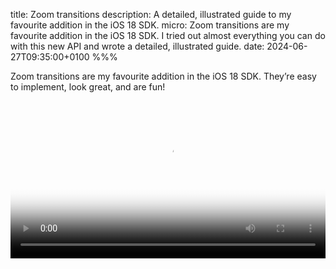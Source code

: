 title: Zoom transitions
description: A detailed, illustrated guide to my favourite addition in the iOS 18 SDK.
micro: Zoom transitions are my favourite addition in the iOS 18 SDK. I tried out almost everything you can do with this new API and wrote a detailed, illustrated guide.
date: 2024-06-27T09:35:00+0100
%%%

Zoom transitions are my favourite addition in the iOS 18 SDK. They’re easy to implement, look great, and are fun!

<video src="article-to-image.mp4" poster="london-to-athens.jpg" controls width="100%" />

I ended up trying out almost everything you can do with the zoom transition API, both in test projects and in my [reading app](/reading-app/). In this post, I’ll share what I learned, starting with the most basic setup in both SwiftUI and UIKit, then looking at some more advanced topics further down.

<h2 id="Contents">Contents</h2>

- [When should the zoom transition be used?](#When-should-the-zoom-transition-be-used)
- [Zoom transitions in SwiftUI](#Zoom-transitions-in-SwiftUI)
  - [Using `NavigationLink`](#Using-NavigationLink)
  - [Using `fullScreenCover`](#Using-fullScreenCover)
- [Zoom transitions in UIKit](#Zoom-transitions-in-UIKit)
  - [Using navigation push](#Using-navigation-push)
  - [Using full screen presentation](#Using-full-screen-presentation)
- [Platform availability](#Platform-availability)
- [Fine-tuning the source view](#Fine-tuning-the-source-view)
  - [Filling an entire row/cell](#Filling-an-entire-row-cell)
  - [Avoiding gaps in grouped lists in UIKit](#Avoiding-gaps-in-grouped-lists-in-UIKit)
  - [Can the source view be missing?](#Can-the-source-view-be-missing)
  - [Does the source view need to be the same as the view that triggers the transition?](#Does-the-source-view-need-to-be-the-same-as-the-view-that-triggers-the-transition)
- [Fine-tuning the destination view](#Fine-tuning-the-destination-view)
  - [Zooming to only part of the destination view](#Zooming-to-only-part-of-the-destination-view)
  - [Can the destination view be partially transparent?](#Can-the-destination-view-be-partially-transparent)
  - [Can the zoom transition be used with sheets and popovers?](#Can-the-zoom-transition-be-used-with-sheets-and-popovers)
- [Gestures](#Gestures)
- [Can you spin items around as you pinch to close?](#Can-you-spin-items-around-as-you-pinch-to-close)
- [Resources](#Resources)

<h2 id="When-should-the-zoom-transition-be-used">When should the zoom transition be used?</h2>

A zoom transition animates from a *source view* to a *destination view* and back again.

<video src="reading-list.mp4" poster="reading-list.png" controls width="100%" />

The best fit for zooming is when the destination view shows a larger version of the source view, like going from an image thumbnail to an image that fills the window. Additionally, this transition can look decent when the source view is large and has an aspect ratio similar to the destination view. Zooming doesn’t look good when the source view is a skinny row in a list that fills the entire width of the window — although if the row shows a thumbnail image then that might be a more suitable source view.

Zoom transitions are available both for navigation push/pop and full screen present/dismiss transitions. If your destination view should have a navigation bar with a back button, use the former. If you want a close/done button instead, use the latter.

<h2 id="Zoom-transitions-in-SwiftUI">Zoom transitions in SwiftUI</h2>

Zoom transitions are easy to implement in SwiftUI. Apply the [`navigationTransition`](https://developer.apple.com/documentation/swiftui/view/navigationtransition(_:)) modifier with [`zoom(sourceID:in:)`](https://developer.apple.com/documentation/swiftui/navigationtransition/zoom(sourceid:in:)) to the destination view and the [`matchedTransitionSource`](https://developer.apple.com/documentation/swiftui/view/matchedtransitionsource(id:in:)) modifier to the source view. To connect the source view and destination view, provide a (possibly non-unique) identifier and a namespace, which together create a unique identifier for the transition.

The examples below show exactly where to apply these modifiers. I’m using a placeholder `Item` type to represent the data being shown.

<h3 id="Using-NavigationLink">Using <code>NavigationLink</code></h3>

- **Source:** Either the `NavigationLink` itself (shown below) or a child view built by the `NavigationLink`’s `label` closure.
- **Destination:** The view built by the `NavigationLink`’s `destination` closure.

<pre><code class="hljs"><span class="hljs-class"><span class="hljs-keyword">struct</span> <span class="hljs-title">ContentView</span>: <span class="hljs-title">View</span> </span>{
    <span class="hljs-keyword">let</span> items: [<span class="hljs-type">Item</span>]
    <strong class="hljs-addition"><span class="hljs-type">@Namespace</span> <span class="hljs-keyword">var</span> transitionNamespace</strong>

    <span class="hljs-keyword">var</span> body: <span class="hljs-keyword">some</span> <span class="hljs-type">View</span> {
        <span class="hljs-type">NavigationStack</span> {
           <span class="hljs-type"> List</span>(items) { item <span class="hljs-keyword">in</span>
                <span class="hljs-type">NavigationLink</span> {
                   <span class="hljs-type"> DetailView</span>(item: item)
                        <strong class="hljs-addition">.<span class="hljs-attribute">navigationTransition</span>(.<span class="hljs-attribute">zoom</span>(sourceID: item, in: transitionNamespace))</strong>
                } label: {
                   <span class="hljs-type"> ItemRow</span>(item: item)
                }
                <strong class="hljs-addition">.<span class="hljs-attribute">matchedTransitionSource</span>(id: item, in: transitionNamespace)</strong>
            }
        }
    }
}</code></pre>

<h3 id="Using-fullScreenCover">Using <code>fullScreenCover</code></h3>

- **Source:** If, for example, the transition is to be triggered by tapping a `Button`, the source view would be either the `Button` itself (shown below) or a child view built by the `Button`’s `label` closure.
- **Destination:** The view built by the `fullScreenCover` modifier’s `content` closure.

<pre><code class="hljs"><span class="hljs-class"><span class="hljs-keyword">struct</span> <span class="hljs-title">ContentView</span>: <span class="hljs-title">View</span> </span>{
    <span class="hljs-keyword">let</span> items: [<span class="hljs-type">Item</span>]
    <span class="hljs-type">@State</span> <span class="hljs-keyword">var</span> presentedItem: <span class="hljs-type">Item?</span>
    <strong class="hljs-addition"><span class="hljs-type">@Namespace</span> <span class="hljs-keyword">var</span> transitionNamespace</strong>

    <span class="hljs-keyword">var</span> body: <span class="hljs-keyword">some</span> <span class="hljs-type">View</span> {
        <span class="hljs-type">NavigationStack</span> {
           <span class="hljs-type"> List</span>(items) { item <span class="hljs-keyword">in</span>
                <span class="hljs-type">Button</span> {
                    presentedItem = item
                } label: {
                   <span class="hljs-type"> ItemRow</span>(item: item)
                }
                <strong class="hljs-addition">.<span class="hljs-attribute">matchedTransitionSource</span>(id: item, <span class="hljs-keyword">in</span>: transitionNamespace)</strong>
            }
            .<span class="hljs-attribute">fullScreenCover</span>(item: $presentedItem) { item <span class="hljs-keyword">in</span>
                <span class="hljs-type">NavigationStack</span> {
                   <span class="hljs-type"> DetailView</span>(item: item)
                        .<span class="hljs-attribute">toolbar</span> {
                            <span class="hljs-type">Button</span> {
                                presentedItem = <span class="hljs-keyword">nil</span>
                            } label: {
                               <span class="hljs-type"> Text</span>(<span class="hljs-string">"Done"</span>)
                            }
                        }
                }
                <strong class="hljs-addition">.<span class="hljs-attribute">navigationTransition</span>(.<span class="hljs-attribute">zoom</span>(sourceID: item, <span class="hljs-keyword">in</span>: transitionNamespace))</strong>
            }
        }
    }
}</code></pre>

<h2 id="Zoom-transitions-in-UIKit">Zoom transitions in UIKit</h2>

Since UIKit views are reference types, the destination and source can be established in one place by setting the [`preferredTransition`](https://developer.apple.com/documentation/uikit/uiviewcontroller/4448100-preferredtransition) property of the destination view controller to [`zoom(options:sourceViewProvider:)`](https://developer.apple.com/documentation/uikit/uiviewcontroller/transition/4448132-zoom).

<h3 id="Using-navigation-push">Using navigation push</h3>

<pre><code class="hljs"><span class="hljs-function"><span class="hljs-keyword">func</span> <span class="hljs-title">collectionView</span><span class="hljs-params">(<span class="hljs-number">_</span> collectionView: UICollectionView, didSelectItemAt indexPath: IndexPath)</span></span> {
    collectionView.<span class="hljs-attribute">deselectItem</span>(at: indexPath, animated: <span class="hljs-literal">true</span>)

    <span class="hljs-keyword">let</span> item = dataSource.itemIdentifier(for: indexPath)
    <span class="hljs-keyword">let</span> detailViewController =<span class="hljs-type"> DetailViewController</span>(item: item)

    detailViewController.<span class="hljs-attribute">preferredTransition</span> = .<span class="hljs-attribute">zoom</span>(sourceViewProvider: { context <span class="hljs-keyword">in</span>
        <span class="hljs-comment">// Use the context instead of capturing to avoid needing to make a weak reference.</span>
        <span class="hljs-keyword">let</span> detailViewController = context.zoomedViewController as! DetailViewController
        <span class="hljs-comment">// Fetch this instead of capturing in case the item shown by the destination view can change while the destination view is visible.</span>
        <span class="hljs-keyword">let</span> item = detailViewController.item
        <span class="hljs-comment">// Look up the index path in case the items in the collection view can change.</span>
        <span class="hljs-keyword">guard let</span> indexPath = <span class="hljs-keyword">self</span>.dataSource.indexPath(for: item) <span class="hljs-keyword">else</span> {
            <span class="hljs-keyword">return nil</span>
        }
        <span class="hljs-comment">// Always fetch the cell again because even if the data never changes, cell reuse might occur. E.g if the device rotates.</span>
        <span class="hljs-keyword">guard let</span> cell = <span class="hljs-keyword">self</span>.collectionView.cellForItem(at: indexPath) <span class="hljs-keyword">else</span> {
            <span class="hljs-keyword">return nil</span>
        }
        <span class="hljs-keyword">return</span> cell.contentView
    })

    navigationController!.<span class="hljs-attribute">pushViewController</span>(detailViewController, animated: <span class="hljs-literal">true</span>)
}</code></pre>

<h3 id="Using-full-screen-presentation">Using full screen presentation</h3>

<pre><code class="hljs"><span class="hljs-function"><span class="hljs-keyword">func</span> <span class="hljs-title">collectionView</span><span class="hljs-params">(<span class="hljs-number">_</span> collectionView: UICollectionView, didSelectItemAt indexPath: IndexPath)</span></span> {
    collectionView.<span class="hljs-attribute">deselectItem</span>(at: indexPath, animated: <span class="hljs-literal">true</span>)

    <span class="hljs-keyword">let</span> detailNavigationController =<span class="hljs-attribute"> UINavigationController</span>(rootViewController:<span class="hljs-type"> DetailViewController</span>())
    detailNavigationController.<span class="hljs-attribute">preferredTransition</span> = .<span class="hljs-attribute">zoom</span>(sourceViewProvider: { context <span class="hljs-keyword">in</span>
        <span class="hljs-comment">// Use the context instead of capturing to avoid needing to make a weak reference.</span>
        <span class="hljs-keyword">let</span> detailNavigationController = context.zoomedViewController as! UINavigationController
        <span class="hljs-keyword">let</span> detailViewController = detailNavigationController.viewControllers[0] as! DetailViewController
        <span class="hljs-comment">// Fetch this instead of capturing in case the item shown by the destination view can change while the destination view is visible.</span>
        <span class="hljs-keyword">let</span> item = detailViewController.item
        <span class="hljs-comment">// Look up the index path in case the items in the collection view can change.</span>
        <span class="hljs-keyword">guard let</span> indexPath = <span class="hljs-keyword">self</span>.dataSource.indexPath(for: item) <span class="hljs-keyword">else</span> {
            <span class="hljs-keyword">return nil</span>
        }
        <span class="hljs-comment">// Always fetch the cell again because even if the data never changes, cell reuse might occur. E.g if the device rotates.</span>
        <span class="hljs-keyword">guard let</span> cell = <span class="hljs-keyword">self</span>.collectionView.cellForItem(at: indexPath) <span class="hljs-keyword">else</span> {
            <span class="hljs-keyword">return nil</span>
        }
        <span class="hljs-keyword">return</span> cell.contentView
    })

   <span class="hljs-attribute"> present</span>(detailNavigationController, animated: <span class="hljs-literal">true</span>)
}</code></pre>

<h2 id="Platform-availability">Platform availability</h2>

- **iOS:** Zoom transitions are implemented.

- **visionOS, tvOS and watchOS:** The zoom transition APIs are available but have no effect.

- **Mac Catalyst:** The zoom transition APIs are available, but only have an effect when using the *Scaled to Match iPad* setting. When using *Optimize for Mac*, the traditional iOS-style navigation push and full screen cover vertical transitions will be used instead, which is ironic because a zoom transition would be more Mac-like.

- **macOS:** The SwiftUI zoom transition APIs are unavailable. It’s unclear why we need to write conditionally compiled SwiftUI code to accommodate macOS, while on all other platforms the API exists even if it’s ignored. I presume this is related to how SwiftUI is internally backed by UIKit on all other platforms, but this feels like an implementation detail that shouldn’t leak into the API.

<h2 id="Fine-tuning-the-source-view">Fine-tuning the source view</h2>

<h3 id="Filling-an-entire-row-cell">Filling an entire row/cell</h3>

SwiftUI views may hug their content. I found when using zoom transition  with `fullScreenCover` from the row of a `List`, the animation started from an area tightly hugging the visible row content. To animate the zoom from the full width of the row, I added a `Spacer` so the source view fills the available space. I’d like to hear if there is a neater solution.

<pre><code class="hljs"><span class="hljs-class"><span class="hljs-keyword">struct</span> <span class="hljs-title">ItemRow</span>: <span class="hljs-title">View</span> </span>{
    <span class="hljs-keyword">var</span> body: <span class="hljs-keyword">some</span> <span class="hljs-type">View</span> {
        <span class="hljs-type"> HStack</span>() {
            <span class="hljs-type"> Image</span>(...)
            <span class="hljs-type"> Text</span>(...)
            <span class="hljs-comment">// Without this, the source for full screen cover</span>
            <span class="hljs-comment">// doesn’t fill the whole width of the cell.</span>
            <strong class="hljs-addition"><span class="hljs-type"> Spacer</span>(minLength: <span class="hljs-number">0</span>)</strong>
        }
    }
}</code></pre>

<h3 id="Avoiding-gaps-in-grouped-lists-in-UIKit">Avoiding gaps in grouped lists in UIKit</h3>

In UIKit, a slight improvement over what’s shown in [Russell Ladd’s WWDC session](https://developer.apple.com/wwdc24/10145) is to pass the cell‘s `contentView` as the source rather than the cell itself. This matches how the transition looks when set up in SwiftUI and avoids showing gaps in grouped style lists, which I think doesn’t look good.

<figure>
  <img src="full-cell.jpg" alt="Screenshot showing a gap in the list during a zoom transition" />
  <img src="content-view.jpg" alt="Screenshot showing just the list text being removed during a zoom transition" />
  <figcaption>Using the full cell as the source view (top) versus just the content view (bottom). Note that in general a zoom transition from a skinny row like this won’t look good. I could have made nicer example screenshots.</figcaption>
</figure>

<h3 id="Can-the-source-view-be-missing">Can the source view be missing?</h3>

Yes. If your source view is not available, you can omit the `matchedTransitionSource` (SwiftUI) or return `nil` from the `sourceViewProvider` (UIKit). In this case, the destination view will zoom from, or back to, the centre of the container view. Note that because `cellForItem(at:)` may or may not return a view for cells scrolled off the edge of the window because of prefetching, you might inconsistently see the zoom animation going either off the top/bottom of the window or to the centre of the window.

<h3 id="Does-the-source-view-need-to-be-the-same-as-the-view-that-triggers-the-transition">Does the source view need to be the same as the view that triggers the transition?</h3>

No. The source view can be whatever you like so technically can be unrelated to the view that triggers the transition. However this might create a confusing user experience.

A good way to make use of this flexibility is for the source view to be a thumbnail image that’s a subview of the cell being tapped.

<h2 id="Fine-tuning-the-destination-view">Fine-tuning the destination view</h2>

<h3 id="Zooming-to-only-part-of-the-destination-view">Zooming to only part of the destination view</h3>

To make the animation look great, special care needs taking if the source view is a visual miniature of only part of the destination view. A common situation where this occurs is when zooming into an image with an aspect ratio that doesn’t match the container view. Here’s the animation in slow motion when setting up the transition without any options:

<video src="without-alignmentRectProvider.mp4" poster="london-to-athens.jpg" controls width="100%" />

Notice how the ferry shifts because the aspect ratios of the source and destination don’t match:

![Screenshot during zoom animation showing image ‘ghosting’ effect on ferry.](double-ferry.jpg)

To fix this shifting image using UIKit, specify where the image is in the destination view using an [`alignmentRectProvider`](https://developer.apple.com/documentation/uikit/uiviewcontroller/transition/zoomoptions/4448127-alignmentrectprovider):

<pre><code class="hljs"><span class="hljs-keyword">let</span> options = <span class="hljs-type">UIViewController</span>.<span class="hljs-attribute">Transition</span>.<span class="hljs-attribute">ZoomOptions</span>()
options.<span class="hljs-attribute">alignmentRectProvider</span> = { context <span class="hljs-keyword">in</span>
    <span class="hljs-keyword">let</span> detailViewController = context.<span class="hljs-attribute">zoomedViewController</span> <span class="hljs-keyword">as</span>! <span class="hljs-type">DetailViewController</span>
    <span class="hljs-keyword">let</span> imageView = detailViewController.<span class="hljs-attribute">imageView</span>
    <span class="hljs-keyword">return</span> imageView.<span class="hljs-attribute">convert</span>(imageView.<span class="hljs-attribute">bounds</span>, to: detailViewController.<span class="hljs-attribute">view</span>)
}

detailViewController.<span class="hljs-attribute">preferredTransition</span> = .<span class="hljs-attribute">zoom</span>(options: options, sourceViewProvider: { context <span class="hljs-keyword">in</span>
   .<span class="hljs-literal"></span>.<span class="hljs-attribute"></span>.<span class="hljs-attribute"></span>
})
</code></pre>

I couldn’t find equivalent API in SwiftUI. I tried applying the `navigationTransition` modifier to a child view of the `NavigationLink`’s `destination` or the `fullScreenCover`’s `content`, but this didn’t make any difference. I’d love to know if I missing something here.

Here’s the animation in slow motion with the `alignmentRectProvider` specified:

<video src="with-alignmentRectProvider.mp4" poster="london-to-athens.jpg" controls width="100%" />

This looks great:

![Screenshot during zoom animation showing only one ferry.](fixed.jpg)

The transition might look even better if the black background didn’t zoom at all and instead cross-faded in place while only the image was zoomed. The same applies to any UI elements like toolbars in the destination view. We want to give the image a sense of physical presence, while the background is supposed to be empty space rather than a shape with concrete edges. Unfortunately this isn’t what Apple implemented. To achieve this, during the transition the destination view would need removing from its regular position in the view hierarchy, similar to what happens to the source view. Therefore I don’t see how this improvement could be made without altering the API to receive a view instead of an alignment rectangle.

<h3 id="Can-the-destination-view-be-partially-transparent">Can the destination view be partially transparent?</h3>

Not really. If you set the `modalPresentationStyle` of the destination view controller to `overFullScreen`, transparent regions in the destination view will show the views underneath once the transition ends, but during a zoom transition the system adds an opaque view in the system background colour behind the destination view.

<video src="over-full-screen.mp4" poster="london-to-athens.jpg" controls width="100%" />

<h3 id="Can-the-zoom-transition-be-used-with-sheets-and-popovers">Can the zoom transition be used with sheets and popovers?</h3>

No. Zoom transitions are only available for full screen presentations. If you try to show the destination view another way, either the modal presentation style or the transition will be ignored:

- **Sheet:** The presentation will be treated as full screen instead.

- **Popover:** This will show a popover, but the presentation and dismissal animations won’t be different to usual. Interestingly, the dismiss gestures (pinch and swipe down, described below) are installed on the popover and trigger a non-interactive dismissal; I presume this is a bug, but I wouldn’t say it’s at all important as this is not exactly a valid setup.

<h2 id="Gestures">Gestures</h2>

The forwards transition (push/present) is always triggered by our code in response to a discrete action (a tap). I can’t see a way to let users start this transition interactively with a ‘spread’ gesture on the source view. This was possible in Photos on iPhone OS 3.2 on the original iPad but not in more recent versions of Photos.

Interactive gestures for the reverse transition (pop/dismiss) are available automatically:

- **Pinch:** Users can use a two finger pinch gesture to interactively reverse the zoom transition. This is intuitive but can be inconvenient because it requires two fingers. If the destination view is itself zoomable using a scroll view, the system will give that scroll view precedence, so the scroll view must be fully zoomed out before the user can pinch to pop/dismiss.

- **Scroll vertically:** Users can interactively reverse the zoom transition by swiping down with one finger anywhere in the destination view. If the destination view scrolls vertically, dismissal is only possible when scrolled to the top. In iOS 18.0 beta 1, this was only available for full screen present/dismiss, but beta 2 enabled this for navigation push/pop as well.

- **Scroll horizontally:** Users can go back interactively by swiping with a direct touch (a finger) from near the leading edge of the container. (This is the left edge with English.) If the destination view scrolls horizontally, users must scroll from away from the leading edge of the container. With a trackpad or mouse, users can go back by scrolling in the leading direction from anywhere in the destination view. If the destination view scrolls vertically, dismissal with trackpad/mouse scrolling is only possible when fully scrolled to the start. In some iOS 18.0 betas, these gestures were only available for navigation push/pop, but they were later enabled for full screen present/dismiss as well.

I don’t know any API to access the gesture recognisers driving all these interactive transitions. This might be useful if you wanted to set up custom failure requirements with your own gesture recognisers, although I didn’t see any situation so far where the behaviour wasn’t already as I would expect.

With a full screen presentation, while the gestures mean that a user will be able to ‘escape’ from the destination view, you should also add a close/done button for better discoverability and accessibility. I’ve shown this in the basic SwiftUI code sample near the top of this article. Adding a button isn’t necessary for a navigation push/pop because there will be a back button in the navigation bar by default.

<h2 id="Can-you-spin-items-around-as-you-pinch-to-close">Can you spin items around as you pinch to close?</h2>

Yes! It’s so fun:

<video src="spin.mp4" poster="spin.jpg" controls width="100%" />

I’m delighted with this new API. In my [reading app](/reading-app/) (used for the screen recordings in this article) I’m definitely going to use the zoom transition to go between seeing an image inline in an article and viewing that image filling the window. I’ll probably also use this transition to go from the list of articles to reading an article because the cells are quite large and this would let me delete code implementing custom interactive dismissal on swiping down.

<h2 id="Resources">Resources</h2>

To learn more about zoom transitions on iOS, check out:

- Russell Ladd’s WWDC 2024 session: [Enhance your UI animations and transitions](https://developer.apple.com/wwdc24/10145)
- [Enhancing your app with fluid transitions](https://developer.apple.com/documentation/uikit/animation_and_haptics/view_controller_transitions/enhancing_your_app_with_fluid_transitions) in the UIKit documentation
